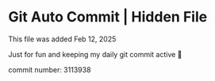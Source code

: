 # Git Auto Commit | Hidden File

This file was added Feb 12, 2025

Just for fun and keeping my daily git commit active 🤪

commit number: 3113938
